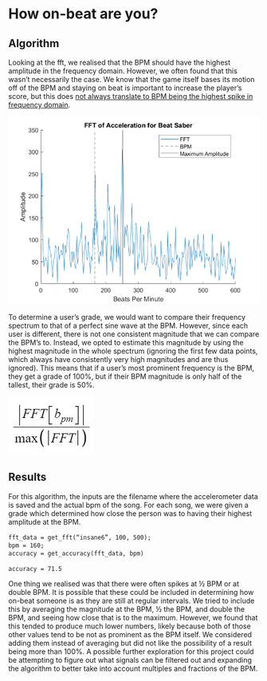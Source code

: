 # How on-beat are you?

## Algorithm

Looking at the fft, we realised that the BPM should have the highest amplitude in the frequency domain. However, we often found that this wasn’t necessarily the case. We know that the game itself bases its motion off of the BPM and staying on beat is important to increase the player’s score, but this does [not always translate to BPM being the highest spike in frequency domain](motion-model.md#data-collection).

![HOB Beat Saber](images/how-on-beat1.png)

To determine a user’s grade, we would want to compare their frequency spectrum to that of a perfect sine wave at the BPM. However, since each user is different, there is not one consistent magnitude that we can compare the BPM’s to. Instead, we opted to estimate this magnitude by using the highest magnitude in the whole spectrum (ignoring the first few data points, which always have consistently very high magnitudes and are thus ignored). This means that if a user’s most prominent frequency is the BPM, they get a grade of 100%, but if their BPM magnitude is only half of the tallest, their grade is 50%.

![HOB Equation](images/how-on-beat-eqn.png)

## Results

For this algorithm, the inputs are the filename where the accelerometer data is saved and the actual bpm of the song. For each song, we were given a grade which determined how close the person was to having their highest amplitude at the BPM. 

```
fft_data = get_fft(“insane6”, 100, 500);
bpm = 160;
accuracy = get_accuracy(fft_data, bpm)
```

`accuracy = 71.5`

One thing we realised was that there were often spikes at ½ BPM or at double BPM. It is possible that these could be included in determining how on-beat someone is as they are still at regular intervals. We tried to include this by averaging the magnitude at the BPM, ½ the BPM, and double the BPM, and seeing how close that is to the maximum. However, we found that this tended to produce much lower numbers, likely because both of those other values tend to be not as prominent as the BPM itself. We considered adding them instead of averaging but did not like the possibility of a result being more than 100%. A possible further exploration for this project could be attempting to figure out what signals can be filtered out and expanding the algorithm to better take into account multiples and fractions of the BPM.
